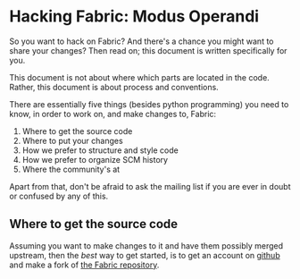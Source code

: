 Hacking Fabric: Modus Operandi
==============================

So you want to hack on Fabric? And there's a chance you might want to share
your changes? Then read on; this document is written specifically for you.

This document is not about where which parts are located in the code. Rather,
this document is about process and conventions.

There are essentially five things (besides python programming) you need to
know, in order to work on, and make changes to, Fabric:

1. Where to get the source code
2. Where to put your changes
3. How we prefer to structure and style code
4. How we prefer to organize SCM history
5. Where the community's at

Apart from that, don't be afraid to ask the mailing list if you are ever in
doubt or confused by any of this.


Where to get the source code
----------------------------

Assuming you want to make changes to it and have them possibly merged upstream,
then the *best* way to get started, is to get an account on [github][github]
and make a fork of [the Fabric repository][gh-repo].


[github]: http://github.com/
[gh-repo]: http://github.com/karmazilla/fabric/tree/master
